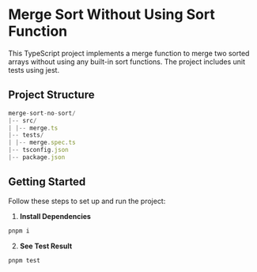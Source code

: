 # Merge Sort Without Using Sort Function

This TypeScript project implements a merge function to merge two sorted arrays without using any built-in sort functions. The project includes unit tests using jest.

## Project Structure

```typescript
merge-sort-no-sort/
|-- src/
| |-- merge.ts
|-- tests/
| |-- merge.spec.ts
|-- tsconfig.json
|-- package.json
```

## Getting Started

Follow these steps to set up and run the project:

1. **Install Dependencies**
```typescript
pnpm i
```
2. **See Test Result**
```typescript
pnpm test
```
